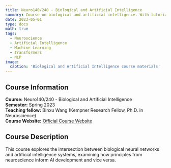 ```yaml
---
title: Neuro140/240 - Biological and Artificial Intelligence
summary: Course on biological and artificial intelligence. With tutorials covering self-supervised learning, NLP, and Transformers.
date: 2023-05-01
type: docs
math: true
tags:
  - Neuroscience
  - Artificial Intelligence
  - Machine Learning
  - Transformers
  - NLP
image:
  caption: 'Biological and Artificial Intelligence course materials'
---
```


## Course Information

**Course:** Neuro140/240 - Biological and Artificial Intelligence  
**Semester:** Spring 2023  
**Teaching fellow:** Binxu Wang (Kempner Research Fellow, Ph.D. in Neuroscience)  
**Course Website:** [Official Course Website](https://klab.tch.harvard.edu/academia/classes/BAI/bai.html)

## Course Description

This course explores the intersection between biological neural networks and artificial intelligence systems, examining how principles from neuroscience inform AI development and vice versa.
<!-- 
## Topics Covered

### Tutorial 4: Transformers and NLP
- **Self-supervised learning** principles and applications
- **Natural Language Processing (NLP)** fundamentals
- **Transformer architecture** deep dive
- **Transformer applications** beyond NLP (vision, audio, image generation)

## Course Materials

### Interactive Notebooks
- **Transformer Playground** - Colab notebook for hands-on exploration
  - Transformer structure analysis
  - Training simplified artificial "English" language models
  - Practical implementation exercises

### Slides and Presentations
- PDF tutorial slides on NLP, Transformers, and self-supervised learning
- PowerPoint presentations with detailed explanations
- Visual aids for understanding complex architectures

## Learning Objectives

Students will gain understanding of:
1. The relationship between biological and artificial intelligence
2. Self-supervised learning mechanisms
3. Natural language processing fundamentals
4. Transformer architecture and its applications
5. Practical implementation of AI models

## External Resources

- [Course Website](https://klab.tch.harvard.edu/academia/classes/BAI/bai.html)
- Interactive Colab notebooks
- Supplementary reading materials on AI and neuroscience -->